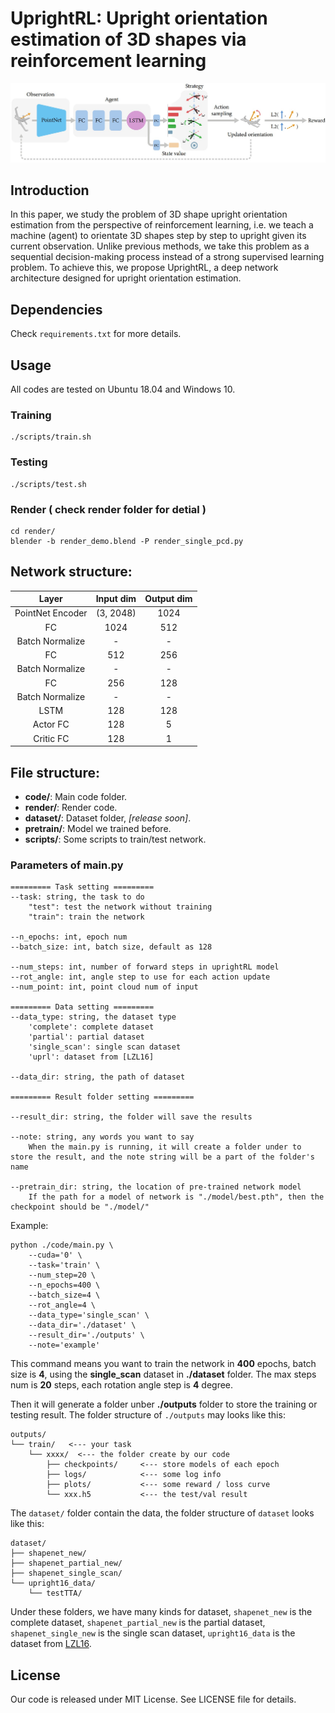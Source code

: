 # UprightRL: Upright orientation estimation of 3D shapes via reinforcement learning

![overview](./pretrain/upright.jpg)

## Introduction

In this paper, we study the problem of 3D shape upright orientation estimation from the perspective of reinforcement learning,
i.e. we teach a machine (agent) to orientate 3D shapes step by step to upright given its current observation. Unlike previous
methods, we take this problem as a sequential decision-making process instead of a strong supervised learning problem. To
achieve this, we propose UprightRL, a deep network architecture designed for upright orientation estimation.

<!-- For more details and materials, please refer to our [project page](xxx). -->


## Dependencies
Check `requirements.txt` for more details.


## Usage

All codes are tested on Ubuntu 18.04 and Windows 10.
### Training
```
./scripts/train.sh
```
### Testing
```
./scripts/test.sh
```
### Render ( check render folder for detial )
```
cd render/
blender -b render_demo.blend -P render_single_pcd.py
```

## Network structure:

Layer | Input dim | Output dim
:-: | :-: | :-:
PointNet Encoder | (3, 2048) | 1024 |
FC | 1024 | 512 |
Batch Normalize | - | - |
FC | 512 | 256 |
Batch Normalize | - | - |
FC | 256 | 128 |
Batch Normalize | - | - |
LSTM | 128 | 128 |
Actor FC | 128 | 5 |
Critic FC | 128 | 1 |

## File structure:

* **code/**: Main code folder.
* **render/**: Render code.
* **dataset/**: Dataset folder, *[release soon]*.
* **pretrain/**: Model we trained before.
* **scripts/**: Some scripts to train/test network.

### Parameters of main.py
    ========= Task setting =========
    --task: string, the task to do
        "test": test the network without training
        "train": train the network

    --n_epochs: int, epoch num
    --batch_size: int, batch size, default as 128

    --num_steps: int, number of forward steps in uprightRL model
    --rot_angle: int, angle step to use for each action update
    --num_point: int, point cloud num of input

    ========= Data setting =========
    --data_type: string, the dataset type
        'complete': complete dataset
        'partial': partial dataset
        'single_scan': single scan dataset
        'uprl': dataset from [LZL16]

    --data_dir: string, the path of dataset

    ========= Result folder setting =========

    --result_dir: string, the folder will save the results

    --note: string, any words you want to say
        When the main.py is running, it will create a folder under to store the result, and the note string will be a part of the folder's name

    --pretrain_dir: string, the location of pre-trained network model
        If the path for a model of network is "./model/best.pth", then the checkpoint should be "./model/"
    

Example:

    python ./code/main.py \
        --cuda='0' \
        --task='train' \
        --num_step=20 \
        --n_epochs=400 \
        --batch_size=4 \
        --rot_angle=4 \
        --data_type='single_scan' \
        --data_dir='./dataset' \
        --result_dir='./outputs' \
        --note='example'

This command means you want to train the network in **400** epochs, batch size is **4**, using the **single_scan** dataset in **./dataset** folder. The max steps num is **20** steps, each rotation angle step is **4** degree.

Then it will generate a folder unber **./outputs** folder to store the training or testing result.
The folder structure of `./outputs` may looks like this:

    outputs/
    └── train/   <--- your task
        └── xxxx/  <--- the folder create by our code
            ├── checkpoints/     <--- store models of each epoch
            ├── logs/            <--- some log info
            ├── plots/           <--- some reward / loss curve
            └── xxx.h5           <--- the test/val result

The `dataset/` folder contain the data, the folder structure of `dataset` looks like this:

    dataset/
    ├── shapenet_new/
    ├── shapenet_partial_new/
    ├── shapenet_single_scan/
    └── upright16_data/
        └── testTTA/

Under these folders, we have many kinds for dataset, `shapenet_new` is the complete dataset, `shapenet_partial_new` is the partial dataset, `shapenet_single_new` is the single scan dataset, `upright16_data` is the dataset from [LZL16](https://github.com/zishun/UprightOrientation).

<!-- ## Citation
Please cite the paper in your publications if it helps your research:
```
coming soon
``` -->

## License
Our code is released under MIT License. See LICENSE file for details.
